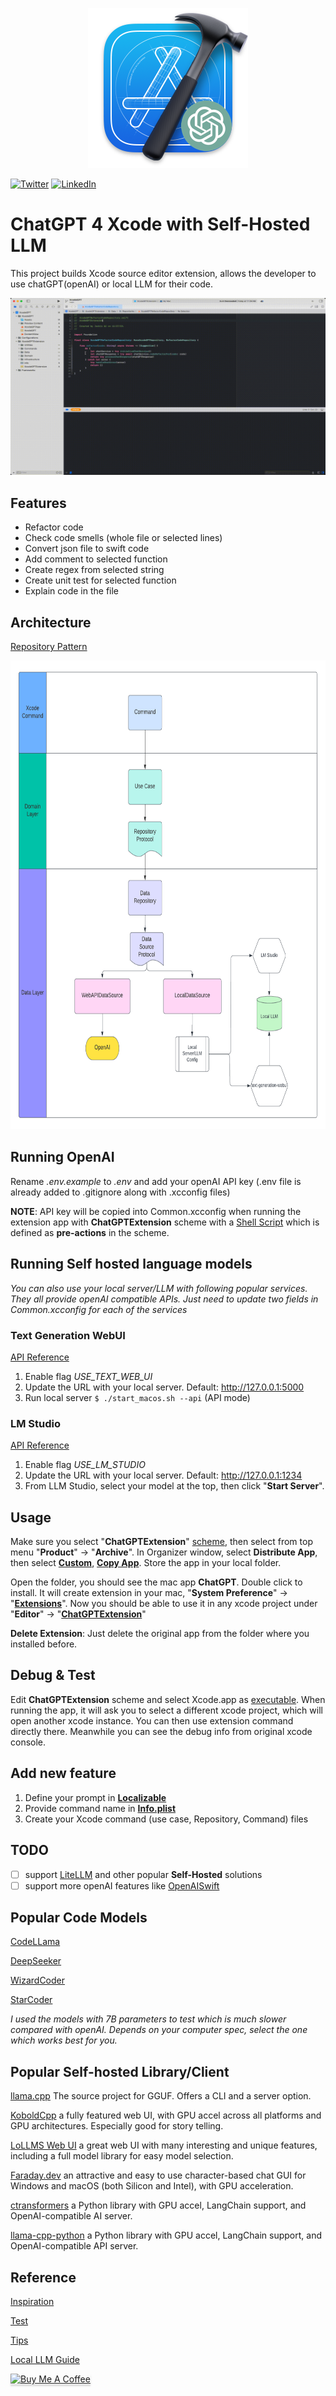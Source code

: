 <p align="center">
  <img src="Assets/Xcode-GPT.png"/>
</p>

[![Twitter](https://img.shields.io/badge/twitter-%40JackieQi-blue.svg?style=social)](https://twitter.com/JackieQi)
[![LinkedIn](https://img.shields.io/badge/LinkedIn-JackieQi-blue.svg?style=social)](https://www.linkedin.com/in/chiqi/)

# ChatGPT 4 Xcode with Self-Hosted LLM

This project builds Xcode source editor extension, allows the developer to use chatGPT(openAI) or local LLM for their code.

<p align="center">
  <img src="Assets/Explain_code.gif" alt="animated" />
</p>

## Features
* Refactor code
* Check code smells (whole file or selected lines)
* Convert json file to swift code
* Add comment to selected function
* Create regex from selected string
* Create unit test for selected function
* Explain code in the file

## Architecture
[Repository Pattern](https://medium.com/tiendeo-tech/ios-repository-pattern-in-swift-85a8c62bf436)
<p align="center">
  <img src="Assets/Mobile Repository Pattern.png" width="700" height="750"/>
</p>


## Running OpenAI
Rename *.env.example* to *.env* and add your openAI API key (.env file is already added to .gitignore along with .xcconfig files)

**NOTE**: API key will be copied into Common.xcconfig when running the extension app with **ChatGPTExtension** scheme with a [Shell Script](Assets/Pre-actions.png) which is defined as **pre-actions** in the scheme.


## Running Self hosted language models
*You can also use your local server/LLM with following popular services. They all provide openAI compatible APIs. Just need to update two fields in *Common.xcconfig* for each of the services*
### Text Generation WebUI
[API Reference](https://github.com/oobabooga/text-generation-webui/wiki/12-%E2%80%90-OpenAI-API)

1. Enable flag *USE_TEXT_WEB_UI* 
2. Update the URL with your local server. Default: http://127.0.0.1:5000
3. Run local server `$ ./start_macos.sh --api`  (API mode)

### LM Studio
[API Reference](https://github.com/lmstudio-ai/examples/tree/main/interstitial_API#b-test-endpoints)
1. Enable flag *USE_LM_STUDIO*
2. Update the URL with your local server. Default: http://127.0.0.1:1234
3. From LLM Studio, select your model at the top, then click "**Start Server**".

## Usage
Make sure you select "**ChatGPTExtension**" [scheme](Assets/Scheme.png), then select from top menu "**Product**" -> "**Archive**". In Organizer window, select **Distribute App**, then select [**Custom**](Assets/Custom.png), [**Copy App**](Assets/Export.png). Store the app in your local folder. 

Open the folder, you should see the mac app **ChatGPT**. Double click to install. It will create extension in your mac, "**System Preference**" -> "[**Extensions**](Assets/Extension.png)". Now you should be able to use it in any xcode project under "**Editor**" -> "[**ChatGPTExtension**](Assets/Commands.png)"

**Delete Extension**: Just delete the original app from the folder where you installed before. 

## Debug & Test
Edit **ChatGPTExtension** scheme and select Xcode.app as [executable](Assets/Executable.png). When running the app, it will ask you to select a different xcode project, which will open another xcode instance. You can then use extension command directly there. Meanwhile you can see the debug info from original xcode console.

## Add new feature
1. Define your prompt in [**Localizable**](https://github.com/JackieQi/XcodeGPT/blob/main/XcodeGPTExtension/Data/Network/ChatService/Resources/Localizable.xcstrings)
2. Provide command name in [**Info.plist**](https://github.com/JackieQi/XcodeGPT/blob/main/XcodeGPTExtension/Info.plist)
3. Create your Xcode command (use case, Repository, Command) files

## TODO
- [ ] support [LiteLLM](https://github.com/BerriAI/litellm) and other popular **Self-Hosted** solutions
- [ ] support more openAI features like [OpenAISwift](https://github.com/adamrushy/OpenAISwift)

## Popular Code Models
[CodeLLama](https://huggingface.co/codellama/CodeLlama-7b-Instruct-hf)

[DeepSeeker](https://huggingface.co/TheBloke/deepseek-coder-6.7B-instruct-GGUF)

[WizardCoder](https://huggingface.co/WizardLM/WizardCoder-15B-V1.0)

[StarCoder](https://huggingface.co/TheBloke/starcoderplus-GGML)

*I used the models with 7B parameters to test which is much slower compared with openAI. Depends on your computer spec, select the one which works best for you.*

## Popular Self-hosted Library/Client
[llama.cpp](https://github.com/ggerganov/llama.cpp) The source project for GGUF. Offers a CLI and a server option.

[KoboldCpp](https://github.com/LostRuins/koboldcpp) a fully featured web UI, with GPU accel across all platforms and GPU architectures. Especially good for story telling.

[LoLLMS Web UI](https://github.com/ParisNeo/lollms-webui) a great web UI with many interesting and unique features, including a full model library for easy model selection.

[Faraday.dev](https://faraday.dev/) an attractive and easy to use character-based chat GUI for Windows and macOS (both Silicon and Intel), with GPU acceleration.

[ctransformers](https://github.com/marella/ctransformers) a Python library with GPU accel, LangChain support, and OpenAI-compatible AI server.

[llama-cpp-python](https://github.com/abetlen/llama-cpp-python) a Python library with GPU accel, LangChain support, and OpenAI-compatible API server.

## Reference
[Inspiration](https://medium.com/globant/chatgpt-integration-in-xcode-how-to-improve-your-apps-with-ai-3bdbc34bea48)

[Test](https://developer.apple.com/documentation/xcodekit/testing_your_source_editor_extension)

[Tips](https://nshipster.com/xcode-source-extensions/)

[Local LLM Guide](https://bootcamp.uxdesign.cc/a-complete-guide-to-running-local-llm-models-3225e4913620)

<a href="https://www.buymeacoffee.com/jackieqi" target="_blank"><img src="https://cdn.buymeacoffee.com/buttons/v2/default-yellow.png" alt="Buy Me A Coffee" style="height: 41px !important;width: 174px !important;box-shadow: 0px 3px 2px 0px rgba(190, 190, 190, 0.5) !important;-webkit-box-shadow: 0px 3px 2px 0px rgba(190, 190, 190, 0.5) !important;" ></a>
